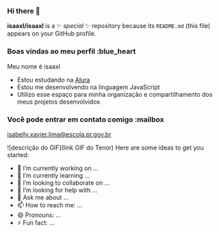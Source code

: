 ### Hi there 👋


**isaaxl/isaaxl** is a ✨ _special_ ✨ repository because its `README.md` (this file) appears on your GitHub profile.
### Boas vindas ao meu perfil :blue_heart

Meu nome é isaaxl

- Estou estudando na [Alura](https://www.alura.com.br)
- Estou me desenvolvendo na linguagem JavaScript
- Utilizo esse espaço para minha organização e compartilhamento dos meus projetos desenvolvidos

### Você pode entrar em contato comigo :mailbox

isabelly.xavier.lima@escola.pr.gov.br

![descrição do GIF](link GIF do Tenor)
Here are some ideas to get you started:

- 🔭 I’m currently working on ...
- 🌱 I’m currently learning ...
- 👯 I’m looking to collaborate on ...
- 🤔 I’m looking for help with ...
- 💬 Ask me about ...
- 📫 How to reach me: ...
- 😄 Pronouns: ...
- ⚡ Fun fact: ...

